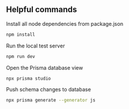## Helpful commands
Install all node dependencies from package.json
```bash
npm install
```
Run the local test server
```bash
npm run dev
```
Open the Prisma database view
```bash
npx prisma studio
```
Push schema changes to database
```bash
npx prisma generate --generator js
```
